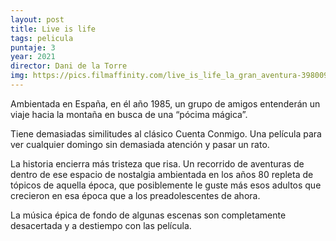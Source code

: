 ```yaml
---
layout: post
title: Live is life
tags: pelicula
puntaje: 3
year: 2021
director: Dani de la Torre
img: https://pics.filmaffinity.com/live_is_life_la_gran_aventura-398009862-large.jpg
---
```


Ambientada en España, en él año 1985, un grupo de amigos entenderán un viaje hacia la montaña en busca de una “pócima mágica”.

Tiene demasiadas similitudes al clásico Cuenta Conmigo. Una película para ver cualquier domingo sin demasiada atención y pasar un rato. 

La historia encierra más tristeza que risa. Un recorrido de aventuras de dentro de ese espacio de nostalgia ambientada en los años 80 repleta de tópicos de aquella época, que posiblemente le guste más esos adultos que crecieron en esa época que a los preadolescentes de ahora. 

La música épica de fondo de algunas escenas son completamente desacertada y a destiempo con las película.
